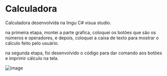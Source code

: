 # Calculadora

Calculadora desenvolvida na lingu C# visua studio.

na primeira etapa, montei a parte grafica, coloquei os botões que são os números e operadores, e depois, coloquei a caixa de texto para mostrar o cálculo feito pelo usuário.

na segunda etapa, foi desenvolvido o código para dar comando aos botões e imprimir cálculo na tela. 


![image](https://user-images.githubusercontent.com/103540716/229326412-1cc35af3-7d8b-40c0-93a9-30d105d78454.png)
